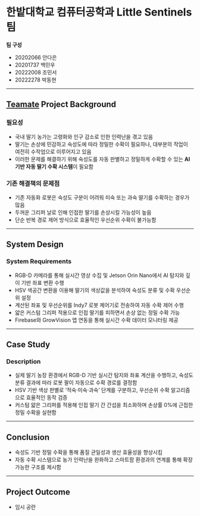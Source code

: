 # 한밭대학교 컴퓨터공학과 Little Sentinels팀

**팀 구성**  
- 20202066 안다은  
- 20201737 백민우  
- 20222008 조민서  
- 20222278 박동현  

---

## <u>Teamate</u> Project Background

### 필요성
- 국내 딸기 농가는 고령화와 인구 감소로 인한 인력난을 겪고 있음  
- 딸기는 손상에 민감하고 숙성도에 따라 정밀한 수확이 필요하나, 대부분의 작업이 여전히 수작업으로 이루어지고 있음  
- 이러한 문제를 해결하기 위해 숙성도를 자동 판별하고 정밀하게 수확할 수 있는 **AI 기반 자동 딸기 수확 시스템**이 필요함  

### 기존 해결책의 문제점
- 기존 자동화 로봇은 숙성도 구분이 어려워 미숙 또는 과숙 딸기를 수확하는 경우가 많음  
- 두꺼운 그리퍼 날로 인해 인접한 딸기를 손상시킬 가능성이 높음  
- 단순 반복 경로 제어 방식으로 효율적인 우선순위 수확이 불가능함  

---

## System Design

### System Requirements
- RGB-D 카메라를 통해 실시간 영상 수집 및 Jetson Orin Nano에서 AI 탐지와 깊이 기반 좌표 변환 수행  
- HSV 색공간 변환을 이용해 딸기의 색상값을 분석하여 숙성도 분류 및 수확 우선순위 설정  
- 계산된 좌표 및 우선순위를 Indy7 로봇 제어기로 전송하여 자동 수확 제어 수행  
- 얇은 커스텀 그리퍼 적용으로 인접 딸기를 피하면서 손상 없는 정밀 수확 가능  
- Firebase와 GrowVision 앱 연동을 통해 실시간 수확 데이터 모니터링 제공  

---

## Case Study

### Description
- 실제 딸기 농장 환경에서 RGB-D 기반 실시간 탐지와 좌표 계산을 수행하고, 숙성도 분류 결과에 따라 로봇 팔이 자동으로 수확 경로를 결정함  
- HSV 기반 색상 판별로 ‘적숙·미숙·과숙’ 단계를 구분하고, 우선순위 수확 알고리즘으로 효율적인 동작 검증  
- 커스텀 얇은 그리퍼를 적용해 인접 딸기 간 간섭을 최소화하며 손상률 0%에 근접한 정밀 수확을 실현함  

---

## Conclusion

- 숙성도 기반 정밀 수확을 통해 품질 균일성과 생산 효율성을 향상시킴  
- 자동 수확 시스템으로 농가 인력난을 완화하고 스마트팜 환경과의 연계를 통해 확장 가능한 구조를 제시함  

---

## Project Outcome

- 임시 공란
